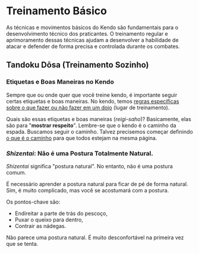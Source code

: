 # Treinamento Básico

As técnicas e movimentos básicos do Kendo são fundamentais para o desenvolvimento técnico dos praticantes. O treinamento regular e aprimoramento dessas técnicas ajudam a desenvolver a habilidade de atacar e defender de forma precisa e controlada durante os combates.

## Tandoku Dōsa (Treinamento Sozinho)

### Etiquetas e Boas Maneiras no Kendo

Sempre que ou onde quer que você treine kendo, é importante seguir certas etiquetas e boas maneiras. No kendo, temos [regras específicas sobre o que fazer ou não fazer em um dojo]() (lugar de treinamento).

Quais são essas etiquetas e boas maneiras (*reigi-saho*)? Basicamente, elas são para "**mostrar respeito**". Lembre-se que o kendo é o caminho da espada. Buscamos seguir o caminho. Talvez precisemos começar definindo [o que é o caminho]() para que todos estejam na mesma página.

### *Shizentai*: Não é uma Postura Totalmente Natural.

*Shizentai* significa "postura natural". No entanto, não é uma postura comum.

É necessário aprender a postura natural para ficar de pé de forma natural. Sim, é muito complicado, mas você se acostumará com a postura.

Os pontos-chave são:

- Endireitar a parte de trás do pescoço,
- Puxar o queixo para dentro,
- Contrair as nádegas.

Não parece uma postura natural. É muito desconfortável na primeira vez que se tenta.
